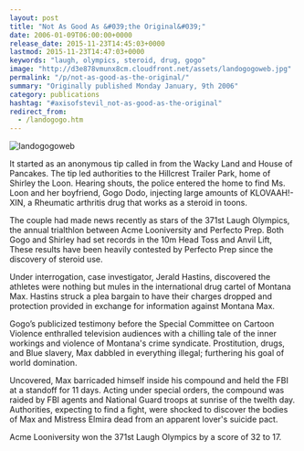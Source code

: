 ```yaml
---
layout: post
title: "Not As Good As &#039;the Original&#039;"
date: 2006-01-09T06:00:00+0000
release_date: 2015-11-23T14:45:03+0000
lastmod: 2015-11-23T14:47:03+0000
keywords: "laugh, olympics, steroid, drug, gogo"
image: "http://d3e878vmunx8cm.cloudfront.net/assets/landogogoweb.jpg"
permalink: "/p/not-as-good-as-the-original/"
summary: "Originally published Monday January, 9th 2006"
category: publications
hashtag: "#axisofstevil_not-as-good-as-the-original"
redirect_from:
  - /landogogo.htm
---
```


[id_1]: http://d3e878vmunx8cm.cloudfront.net/assets/landogogoweb.jpg "landogogoweb"
![landogogoweb][id_1]

It started as an anonymous tip called in from the Wacky Land and House of Pancakes. The tip led authorities to the Hillcrest Trailer Park, home of Shirley the Loon. Hearing shouts, the police entered the home to find Ms. Loon and her boyfriend, Gogo Dodo, injecting large amounts of KLOVAAH!-XIN, a Rheumatic arthritis drug that works as a steroid in toons. 

The couple had made news recently as stars of the 371st Laugh Olympics, the annual trialthlon between Acme Looniversity and Perfecto Prep. Both Gogo and Shirley had set records in the 10m Head Toss and Anvil Lift, These results have been heavily contested by Perfecto Prep since the discovery of steroid use.

Under interrogation, case investigator, Jerald Hastins, discovered the athletes were nothing but mules in the international drug cartel of Montana Max. Hastins struck a plea bargain to have their charges dropped and protection provided in exchange for information against Montana Max.

Gogo’s publicized testimony before the Special Committee on Cartoon Violence enthralled television audiences with a chilling tale of the inner workings and violence of Montana's crime syndicate. Prostitution, drugs, and Blue slavery, Max dabbled in everything illegal; furthering his goal of world domination.

Uncovered, Max barricaded himself inside his compound and held the FBI at a standoff for 11 days. Acting under special orders, the compound was raided by FBI agents and National Guard troops at sunrise of the twelth day. Authorities, expecting to find a fight, were shocked to discover the bodies of Max and Mistress Elmira dead from an apparent lover's suicide pact.

Acme Looniversity won the 371st Laugh Olympics by a score of 32 to 17.
